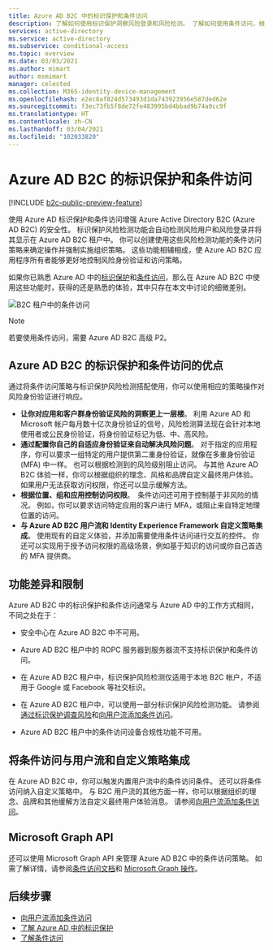 ```yaml
---
title: Azure AD B2C 中的标识保护和条件访问
description: 了解如何使用标识保护洞察风险登录和风险检测。 了解如何使用条件访问，根据 Azure AD B2C 租户中的风险事件强制实施组织策略。
services: active-directory
ms.service: active-directory
ms.subservice: conditional-access
ms.topic: overview
ms.date: 03/03/2021
ms.author: mimart
author: msmimart
manager: celested
ms.collection: M365-identity-device-management
ms.openlocfilehash: e2ec8af824d573493d1da743923956e587ded62e
ms.sourcegitcommit: f3ec73fb5f8de72fe483995bd4bbad9b74a9cc9f
ms.translationtype: HT
ms.contentlocale: zh-CN
ms.lasthandoff: 03/04/2021
ms.locfileid: "102033820"
---
```

# <a name="identity-protection-and-conditional-access-for-azure-ad-b2c"></a>Azure AD B2C 的标识保护和条件访问

[!INCLUDE [b2c-public-preview-feature](../../includes/active-directory-b2c-public-preview.md)]

使用 Azure AD 标识保护和条件访问增强 Azure Active Directory B2C (Azure AD B2C) 的安全性。 标识保护风险检测功能会自动检测风险用户和风险登录并将其显示在 Azure AD B2C 租户中。 你可以创建使用这些风险检测功能的条件访问策略来确定操作并强制实施组织策略。 这些功能相辅相成，使 Azure AD B2C 应用程序所有者能够更好地控制风险身份验证和访问策略。
  
如果你已熟悉 Azure AD 中的[标识保护](../active-directory/identity-protection/overview-identity-protection.md)和[条件访问](../active-directory/conditional-access/overview.md)，那么在 Azure AD B2C 中使用这些功能时，获得的还是熟悉的体验，其中只存在本文中讨论的细微差别。

![B2C 租户中的条件访问](media/conditional-access-identity-protection-overview/conditional-access-b2c.png)

> [!NOTE]
> 若要使用条件访问，需要 Azure AD B2C 高级 P2。

## <a name="benefits-of-identity-protection-and-conditional-access-for-azure-ad-b2c"></a>Azure AD B2C 的标识保护和条件访问的优点  

通过将条件访问策略与标识保护风险检测搭配使用，你可以使用相应的策略操作对风险身份验证进行响应。

- **让你对应用和客户群身份验证风险的洞察更上一层楼**。 利用 Azure AD 和 Microsoft 帐户每月数十亿次身份验证的信号，风险检测算法现在会针对本地使用者或公民身份验证，将身份验证标记为低、中、高风险。
- **通过配置你自己的自适应身份验证来自动解决风险问题**。 对于指定的应用程序，你可以要求一组特定的用户提供第二重身份验证，就像在多重身份验证 (MFA) 中一样。 也可以根据检测到的风险级别阻止访问。 与其他 Azure AD B2C 体验一样，你可以根据组织的理念、风格和品牌自定义最终用户体验。 如果用户无法获取访问权限，你还可以显示缓解方法。
- **根据位置、组和应用控制访问权限**。  条件访问还可用于控制基于非风险的情况。 例如，你可以要求访问特定应用的客户进行 MFA，或阻止来自特定地理位置的访问。
- **与 Azure AD B2C 用户流和 Identity Experience Framework 自定义策略集成**。 使用现有的自定义体验，并添加需要使用条件访问进行交互的控件。 你还可以实现用于授予访问权限的高级场景，例如基于知识的访问或你自己首选的 MFA 提供商。

## <a name="feature-differences-and-limitations"></a>功能差异和限制

Azure AD B2C 中的标识保护和条件访问通常与 Azure AD 中的工作方式相同，不同之处在于：

- 安全中心在 Azure AD B2C 中不可用。

- Azure AD B2C 租户中的 ROPC 服务器到服务器流不支持标识保护和条件访问。

- 在 Azure AD B2C 租户中，标识保护风险检测仅适用于本地 B2C 帐户，不适用于 Google 或 Facebook 等社交标识。

- 在 Azure AD B2C 租户中，可以使用一部分标识保护风险检测功能。 请参阅[通过标识保护调查风险](identity-protection-investigate-risk.md)和[向用户流添加条件访问](conditional-access-user-flow.md)。

- Azure AD B2C 租户中的条件访问设备合规性功能不可用。


## <a name="integrate-conditional-access-with-user-flows-and-custom-policies"></a>将条件访问与用户流和自定义策略集成

在 Azure AD B2C 中，你可以触发内置用户流中的条件访问条件。 还可以将条件访问纳入自定义策略中。 与 B2C 用户流的其他方面一样，你可以根据组织的理念、品牌和其他缓解方法自定义最终用户体验消息。 请参阅[向用户流添加条件访问](conditional-access-user-flow.md)。

## <a name="microsoft-graph-api"></a>Microsoft Graph API

还可以使用 Microsoft Graph API 来管理 Azure AD B2C 中的条件访问策略。 如需了解详情，请参阅[条件访问文档](../active-directory/conditional-access/overview.md)和 [Microsoft Graph 操作](microsoft-graph-operations.md#conditional-access)。

## <a name="next-steps"></a>后续步骤

- [向用户流添加条件访问](conditional-access-user-flow.md)
- [了解 Azure AD 中的标识保护](../active-directory/identity-protection/overview-identity-protection.md)
- [了解条件访问](../active-directory/conditional-access/overview.md)
